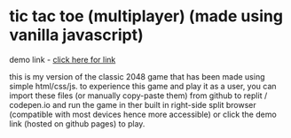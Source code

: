 # tic tac toe (multiplayer) (made using vanilla javascript)
demo link - <a href="https://arson.dino.icu/js/tictactoe/">click here for link</a>

this is my version of the classic 2048 game that has been made using simple html/css/js. to experience this game and play it as a user, you can import these files (or manually copy-paste them) from github to replit / codepen.io and run the game in ther built in right-side split browser (compatible with most devices hence more accessible) or click the demo link (hosted on github pages) to play.
